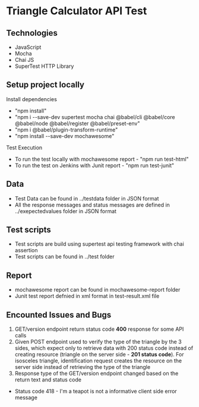 # Triangle Calculator API Test

## Technologies
* JavaScript
* Mocha
* Chai JS
* SuperTest HTTP Library

## Setup project locally

Install dependencies
* "npm install"
* "npm i --save-dev supertest mocha chai @babel/cli  @babel/core @babel/node @babel/register @babel/preset-env"
* "npm i @babel/plugin-transform-runtime"
* "npm install --save-dev mochawesome"

Test Execution
- To run the test locally with mochawesome report - "npm run test-html"
- To run the test on Jenkins with Junit report - "npm run test-junit"

## Data

* Test Data can be found in ../testdata folder in JSON format
* All the response messages and status messages are defined in ../exepectedvalues folder in JSON format

## Test scripts

* Test scripts are build using supertest api testing framework with chai assertion
* Test scripts can be found in ../test folder

## Report

* mochawesome report can be found in mochawesome-report folder
* Junit test report defnied in xml format in test-result.xml file

## Encounted Issues and Bugs

1. GET/version endpoint return status code **400** response for some API calls
2. Given POST endpoint used to verify the type of the triangle by the 3 sides, which expect only to retrieve data with 200 status code instead of creating resource (triangle on the server side - **201 status code**). For isosceles triangle, identification request creates the resource on the server side instead of retrieving the type of the triangle
3. Response type of the GET/version endpoint changed based on the return text and status code
* Status code 418 - I'm a teapot is not a informative client side error message


